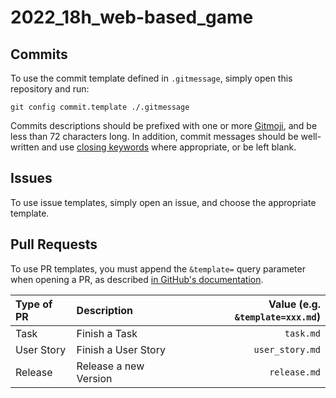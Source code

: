 # 2022_18h_web-based_game

Commits
---
To use the commit template defined in `.gitmessage`, simply open this repository and run:

```shell
git config commit.template ./.gitmessage
```

Commits descriptions should be prefixed with one or more [Gitmoji](https://gitmoji.dev/), and be less than 72 characters long. In addition, commit messages should be well-written and use [closing keywords](https://docs.github.com/en/get-started/writing-on-github/working-with-advanced-formatting/using-keywords-in-issues-and-pull-requests) where appropriate, or be left blank.

Issues
---
To use issue templates, simply open an issue, and choose the appropriate template.

Pull Requests
---
To use PR templates, you must append the `&template=` query parameter when opening a PR, as described [in GitHub's documentation](https://docs.github.com/en/pull-requests/collaborating-with-pull-requests/proposing-changes-to-your-work-with-pull-requests/using-query-parameters-to-create-a-pull-request).

| Type of PR | Description           | Value (e.g. `&template=xxx.md`) |
|:-----------|:----------------------|--------------------------------:|
| Task       | Finish a Task         |                       `task.md` |
| User Story | Finish a User Story   |                 `user_story.md` |
| Release    | Release a new Version |                    `release.md` |
